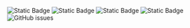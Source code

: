 ![Static Badge](https://img.shields.io/badge/blacklists-60-000000) ![Static Badge](https://img.shields.io/badge/blacklisted-2825122-cc0000) ![Static Badge](https://img.shields.io/badge/whitelisted-2249-00CC00) ![Static Badge](https://img.shields.io/badge/streaming_blacklist-28107-000000) ![GitHub issues](https://img.shields.io/github/issues/fabriziosalmi/blacklists)
